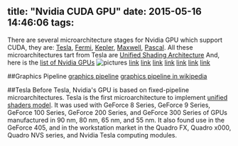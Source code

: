 title: "Nvidia CUDA GPU"
date: 2015-05-16 14:46:06
tags:
---
There are several microarchitecture stages for Nvidia GPU which support CUDA, they are: [Tesla](http://en.wikipedia.org/wiki/Tesla_%28microarchitecture%29), [Fermi](http://en.wikipedia.org/wiki/Fermi_%28microarchitecture%29), [Kepler](http://en.wikipedia.org/wiki/Kepler_%28microarchitecture%29), [Maxwell](http://en.wikipedia.org/wiki/Maxwell_%28microarchitecture%29), [Pascal](http://en.wikipedia.org/wiki/GeForce#PASCAL). All these microarchitectures tart from Tesla are [Unified Shading Architecture](http://en.wikipedia.org/wiki/Unified_shader_model)
And, here is the [list of Nvidia GPUs](http://en.wikipedia.org/wiki/List_of_Nvidia_graphics_processing_units)
![pictures](/img/Nvidia_CUDA_GPU/01_architecture_map.jpg)
[link](http://book.51cto.com/art/201205/338017.htm)
[link](http://book.51cto.com/art/201205/338027.htm)
[link](http://vga.itsogo.net/10/103753.html)
[link](http://vga.zol.com.cn/170/1709097_all.html)
[link](http://itbbs.pconline.com.cn/diy/51166521.html)
[link](http://digi.163.com/13/1002/08/9A5RQRSR0016192R_all.html)
[link](http://news.mydrivers.com/1/298/298100.htm)

##Graphics Pipeline
    [graphics pipeline](book.51cto.com/art/201205/338027.htm)
    [graphics pipeline in wikipedia](http://en.wikipedia.org/wiki/Graphics_pipeline)


##Tesla
    Before Tesla, Nvidia's GPU is based on fixed-pipeline microarchitectures. Tesla is the first microarchitecture to implement [unified shaders model](http://en.wikipedia.org/wiki/Unified_shader_model). It was used with GeForce 8 Series, GeForce 9 Series, GeForce 100 Series, GeForce 200 Series, and GeForce 300 Series of GPUs manufactured in 90 nm, 80 nm, 65 nm, and 55 nm. It also found use in the GeForce 405, and in the workstation market in the Quadro FX, Quadro x000, Quadro NVS series, and Nvidia Tesla computing modules. 
